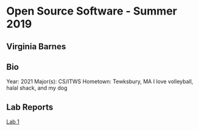 # Open Source Software - Summer 2019
## Virginia Barnes

## Bio
Year: 2021
Major(s): CS/ITWS
Hometown: Tewksbury, MA
I love volleyball, halal shack, and my dog


## Lab Reports
[Lab 1](labs/lab-01/report.md)
